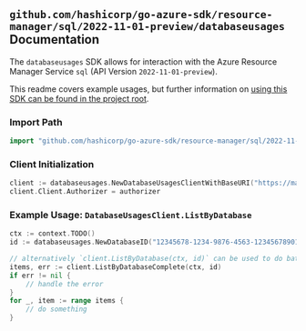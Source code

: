 
## `github.com/hashicorp/go-azure-sdk/resource-manager/sql/2022-11-01-preview/databaseusages` Documentation

The `databaseusages` SDK allows for interaction with the Azure Resource Manager Service `sql` (API Version `2022-11-01-preview`).

This readme covers example usages, but further information on [using this SDK can be found in the project root](https://github.com/hashicorp/go-azure-sdk/tree/main/docs).

### Import Path

```go
import "github.com/hashicorp/go-azure-sdk/resource-manager/sql/2022-11-01-preview/databaseusages"
```


### Client Initialization

```go
client := databaseusages.NewDatabaseUsagesClientWithBaseURI("https://management.azure.com")
client.Client.Authorizer = authorizer
```


### Example Usage: `DatabaseUsagesClient.ListByDatabase`

```go
ctx := context.TODO()
id := databaseusages.NewDatabaseID("12345678-1234-9876-4563-123456789012", "example-resource-group", "serverValue", "databaseValue")

// alternatively `client.ListByDatabase(ctx, id)` can be used to do batched pagination
items, err := client.ListByDatabaseComplete(ctx, id)
if err != nil {
	// handle the error
}
for _, item := range items {
	// do something
}
```
